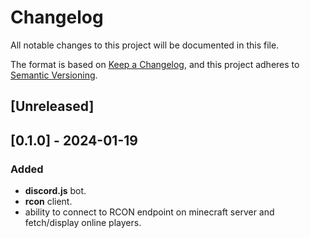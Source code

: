 # Changelog

All notable changes to this project will be documented in this file.

The format is based on [Keep a Changelog](https://keepachangelog.com/en/1.0.0/),
and this project adheres to [Semantic Versioning](https://semver.org/spec/v2.0.0.html).

## [Unreleased]

## [0.1.0] - 2024-01-19

### Added

-   **discord.js** bot.
-   **rcon** client.
-   ability to connect to RCON endpoint on minecraft server and fetch/display online players.
